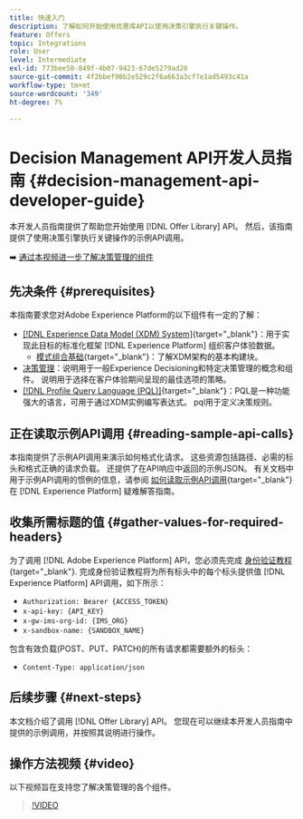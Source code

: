 ```yaml
---
title: 快速入门
description: 了解如何开始使用优惠库API以使用决策引擎执行关键操作。
feature: Offers
topic: Integrations
role: User
level: Intermediate
exl-id: 773bee50-849f-4b07-9423-67de5279ad28
source-git-commit: 4f2bbef98b2e529c2f6a663a3cf7e1ad5493c41a
workflow-type: tm+mt
source-wordcount: '349'
ht-degree: 7%

---
```


# Decision Management API开发人员指南 {#decision-management-api-developer-guide}

本开发人员指南提供了帮助您开始使用 [!DNL Offer Library] API。 然后，该指南提供了使用决策引擎执行关键操作的示例API调用。

➡️ [通过本视频进一步了解决策管理的组件](#video)

## 先决条件 {#prerequisites}

本指南要求您对Adobe Experience Platform的以下组件有一定的了解：

* [[!DNL Experience Data Model (XDM) System]](https://experienceleague.adobe.com/docs/experience-platform/xdm/home.html?lang=zh-Hans){target="_blank"}：用于实现此目标的标准化框架 [!DNL Experience Platform] 组织客户体验数据。
   * [模式组合基础](https://experienceleague.adobe.com/docs/experience-platform/xdm/schema/composition.html?lang=zh-Hans){target="_blank"}：了解XDM架构的基本构建块。
* [决策管理](../../../using/offers/get-started/starting-offer-decisioning.md)：说明用于一般Experience Decisioning和特定决策管理的概念和组件。 说明用于选择在客户体验期间呈现的最佳选项的策略。
* [[!DNL Profile Query Language (PQL)]](https://experienceleague.adobe.com/docs/experience-platform/segmentation/pql/overview.html){target="_blank"}：PQL是一种功能强大的语言，可用于通过XDM实例编写表达式。 pql用于定义决策规则。

## 正在读取示例API调用 {#reading-sample-api-calls}

本指南提供了示例API调用来演示如何格式化请求。 这些资源包括路径、必需的标头和格式正确的请求负载。 还提供了在API响应中返回的示例JSON。 有关文档中用于示例API调用的惯例的信息，请参阅 [如何读取示例API调用](https://experienceleague.adobe.com/docs/experience-platform/landing/troubleshooting.html#how-do-i-format-an-api-request){target="_blank"} 在 [!DNL Experience Platform] 疑难解答指南。

## 收集所需标题的值 {#gather-values-for-required-headers}

为了调用 [!DNL Adobe Experience Platform] API，您必须先完成 [身份验证教程](https://experienceleague.adobe.com/docs/experience-platform/landing/platform-apis/api-authentication.html){target="_blank"}. 完成身份验证教程将为所有标头中的每个标头提供值 [!DNL Experience Platform] API调用，如下所示：

* `Authorization: Bearer {ACCESS_TOKEN}`
* `x-api-key: {API_KEY}`
* `x-gw-ims-org-id: {IMS_ORG}`
* `x-sandbox-name: {SANDBOX_NAME}`

包含有效负载(POST、PUT、PATCH)的所有请求都需要额外的标头：

* `Content-Type: application/json`

## 后续步骤 {#next-steps}

本文档介绍了调用 [!DNL Offer Library] API。 您现在可以继续本开发人员指南中提供的示例调用，并按照其说明进行操作。

## 操作方法视频 {#video}

以下视频旨在支持您了解决策管理的各个组件。

>[!VIDEO](https://video.tv.adobe.com/v/329919?quality=12)

